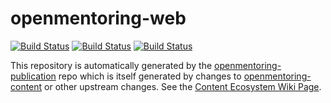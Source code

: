 # openmentoring-web

[![Build Status](https://travis-ci.org/iilab/openmentoring-content.svg)](https://travis-ci.org/iilab/openmentoring-content)
[![Build Status](https://travis-ci.org/iilab/openmentoring-publication.svg)](https://travis-ci.org/iilab/openmentoring-publication)
[![Build Status](https://travis-ci.org/iilab/openmentoring-web.svg)](https://travis-ci.org/iilab/openmentoring-web)

This repository is automatically generated by the [openmentoring-publication](https://github.com/iilab/openmentoring-publication) repo which is itself generated by changes to [openmentoring-content](https://github.com/iilab/openmentoring-content) or other upstream changes. See the [Content Ecosystem Wiki Page](https://github.com/iilab/openmentoring-content/wiki/Content-Ecosystem).